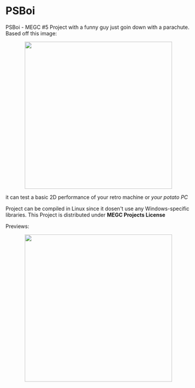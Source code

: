 # PSBoi
PSBoi - MEGC #5 Project with a funny guy just goin down with a parachute.
Based off this image:

<div align=center>
  <image src="Photos/Original.webp" width=400>
</div>


it can test a basic 2D performance of your retro machine or _your potato PC_

Project can be compiled in Linux since it dosen't use any Windows-specific libraries.
This Project is distributed under **MEGC Projects License**

Previews:
<div align=center>
  <image src="Photos/Preview.png" width=400>
</div>
